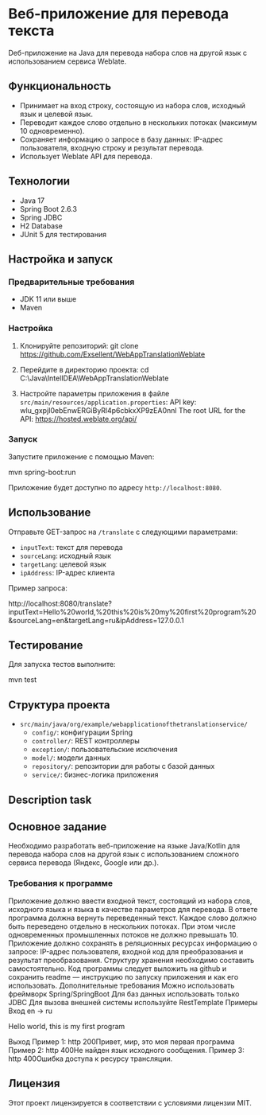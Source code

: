 # Веб-приложение для перевода текста

Dеб-приложение на Java для перевода набора слов на другой язык с использованием сервиса Weblate.

## Функциональность

- Принимает на вход строку, состоящую из набора слов, исходный язык и целевой язык.
- Переводит каждое слово отдельно в нескольких потоках (максимум 10 одновременно).
- Сохраняет информацию о запросе в базу данных: IP-адрес пользователя, входную строку и результат перевода.
- Использует Weblate API для перевода.

## Технологии

- Java 17
- Spring Boot 2.6.3
- Spring JDBC
- H2 Database
- JUnit 5 для тестирования

## Настройка и запуск

### Предварительные требования

- JDK 11 или выше
- Maven

### Настройка

1. Клонируйте репозиторий:
   git clone https://github.com/Exsellent/WebAppTranslationWeblate

2. Перейдите в директорию проекта:
   cd C:\Java\IntelIDEA\WebAppTranslationWeblate

3. Настройте параметры приложения в файле `src/main/resources/application.properties`:
   API key: wlu_gxpjI0ebEnwERGiByRl4p6cbkxXP9zEA0nnl
   The root URL for the API: https://hosted.weblate.org/api/

### Запуск

Запустите приложение с помощью Maven:

mvn spring-boot:run

Приложение будет доступно по адресу `http://localhost:8080`.

## Использование

Отправьте GET-запрос на `/translate` с следующими параметрами:

- `inputText`: текст для перевода
- `sourceLang`: исходный язык
- `targetLang`: целевой язык
- `ipAddress`: IP-адрес клиента

Пример запроса:

http://localhost:8080/translate?inputText=Hello%20world,%20this%20is%20my%20first%20program%20&sourceLang=en&targetLang=ru&ipAddress=127.0.0.1

## Тестирование

Для запуска тестов выполните:

mvn test

## Структура проекта

- `src/main/java/org/example/webapplicationofthetranslationservice/`
	- `config/`: конфигурации Spring
	- `controller/`: REST контроллеры
	- `exception/`: пользовательские исключения
	- `model/`: модели данных
	- `repository/`: репозитории для работы с базой данных
	- `service/`: бизнес-логика приложения

## Description task
## Основное задание
Необходимо разработать веб-приложение на языке Java/Kotlin для перевода набора слов на другой язык с использованием сложного сервиса перевода (Яндекс, Google или др.).

### Требования к программе

Приложение должно ввести входной текст, состоящий из набора слов, исходного языка и языка в качестве параметров для перевода. В ответе программа должна вернуть переведенный текст.
Каждое слово должно быть переведено отдельно в нескольких потоках. При этом числе одновременных промышленных потоков не должно превышать 10.
Приложение должно сохранять в реляционных ресурсах информацию о запросе: IP-адрес пользователя, входной код для преобразования и результат преобразования. Структуру хранения необходимо составить самостоятельно.
Код программы следует выложить на github и сохранить readme — инструкцию по запуску приложения и как его использовать.
Дополнительные требования
Можно использовать фреймворк Spring/SpringBoot
Для баз данных использовать только JDBC
Для вызова внешней системы используйте RestTemplate
Примеры
Вход
en → ru

Hello world, this is my first program

Выход
Пример 1: http 200Привет, мир, это моя первая программа
Пример 2: http 400Не найден язык исходного сообщения.
Пример 3: http 400Ошибка доступа к ресурсу трансляции.

## Лицензия

Этот проект лицензируется в соответствии с условиями лицензии MIT.